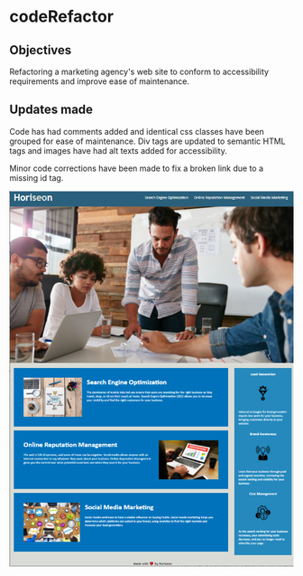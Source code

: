 # codeRefactor

## Objectives
Refactoring a marketing agency's web site to conform to accessibility requirements and improve ease of maintenance.

## Updates made
Code has had comments added and identical css classes have been grouped for ease of maintenance. Div tags are updated to semantic HTML tags and images have had alt texts added for accessibility.

Minor code corrections have been made to fix a broken link due to a missing id tag.

![Horiseon Page](https://github.com/rzelazny/codeRefactor/blob/main/Horiseon%20page.png)
